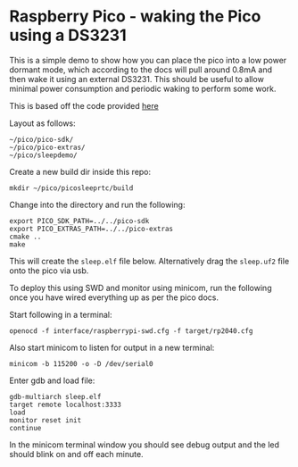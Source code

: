 

Raspberry Pico - waking the Pico using a DS3231
==========

This is a simple demo to show how you can place the pico into a low power dormant mode, which according to the docs will pull around 0.8mA and then wake it using an external DS3231. This should be useful to allow minimal power consumption and periodic waking to perform some work.

This is based off the code provided [here](https://github.com/raspberrypi/pico-playground/blob/master/sleep/hello_sleep/hello_sleep.c)

Layout as follows:

```
~/pico/pico-sdk/
~/pico/pico-extras/
~/pico/sleepdemo/
```

Create a new build dir inside this repo:

```
mkdir ~/pico/picosleeprtc/build
```

Change into the directory and run the following:

```
export PICO_SDK_PATH=../../pico-sdk
export PICO_EXTRAS_PATH=../../pico-extras
cmake ..
make
```

This will create the `sleep.elf` file below. Alternatively drag the `sleep.uf2` file onto the pico via usb.

To deploy this using SWD and monitor using minicom, run the following once you have wired everything up as per the pico docs.

Start following in a terminal:
```
openocd -f interface/raspberrypi-swd.cfg -f target/rp2040.cfg
```

Also start minicom to listen for output in a new terminal:
```
minicom -b 115200 -o -D /dev/serial0
```

Enter gdb and load file:
```
gdb-multiarch sleep.elf
target remote localhost:3333
load
monitor reset init
continue
```

In the minicom terminal window you should see debug output and the led should blink on and off each minute.
